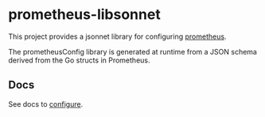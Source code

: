 # prometheus-libsonnet

This project provides a jsonnet library for configuring
[prometheus](https://github.com/prometheus/prometheus).

The prometheusConfig library is generated at runtime from a JSON schema derived from the
Go structs in Prometheus.

## Docs

See docs to [configure](./prometheusConfig/docs/README.md).
